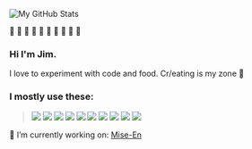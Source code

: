 ![My GitHub Stats](https://github-readme-stats.vercel.app/api?username=guny12&show_icons=true&theme=algolia)

  👾 👾 👾 👾 👾 👾 👾 👾 👾 👾 

### Hi I'm Jim. 
I love to experiment with code and food. Cr/eating is my zone  🍱 


### I mostly use these:
> <img src="https://img.shields.io/badge/JavaScript-F7DF1E?style=for-the-badge&logo=javascript&logoColor=black"/>
> <img src="https://img.shields.io/badge/Python-3776AB?style=for-the-badge&logo=python&logoColor=white"/>
> <img src="https://img.shields.io/badge/React-20232A?style=for-the-badge&logo=react&logoColor=61DAFB">
> <img src="https://img.shields.io/badge/Redux-593D88?style=for-the-badge&logo=redux&logoColor=white">
> <img src="https://img.shields.io/badge/Flask-000000?style=for-the-badge&logo=flask&logoColor=white">
> <img src="https://img.shields.io/badge/Express.js-000000?style=for-the-badge&logo=express&logoColor=white" />
> <img src="https://img.shields.io/badge/PostgreSQL-316192?style=for-the-badge&logo=postgresql&logoColor=white" />
> <img src="https://img.shields.io/badge/CSS-239120?&style=for-the-badge&logo=css3&logoColor=white">
> <img src="https://img.shields.io/badge/Bootstrap-563D7C?style=for-the-badge&logo=bootstrap&logoColor=white">
> <img src="https://img.shields.io/badge/Node.js-43853D?style=for-the-badge&logo=node.js&logoColor=white"/>

🔭 I’m currently working on:
  [Mise-En](https://mise-en.herokuapp.com)

<!--
**guny12/guny12** is a ✨ _special_ ✨ repository because its `README.md` (this file) appears on your GitHub profile.

Here are some ideas to get you started:

- 🔭 I’m currently working on ...
- 🌱 I’m currently learning ...
- 👯 I’m looking to collaborate on ...
- 🤔 I’m looking for help with ...
- 💬 Ask me about ...
- 📫 How to reach me: ...
- 😄 Pronouns: ...
- ⚡ Fun fact: ...
-->
